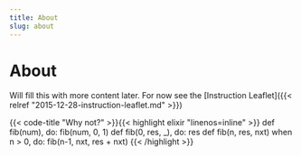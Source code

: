 ```yaml
---
title: About
slug: about
---
```


<h1 class="post-title" itemprop="name headline">About</h1>

Will fill this with more content later. For now see the [Instruction Leaflet]({{< relref "2015-12-28-instruction-leaflet.md" >}})

{{< code-title "Why not?" >}}{{< highlight elixir "linenos=inline" >}}
def fib(num),                    do: fib(num, 0, 1)
def fib(0, res, _),              do: res
def fib(n, res, nxt) when n > 0, do: fib(n-1, nxt, res + nxt)
{{< /highlight >}}
